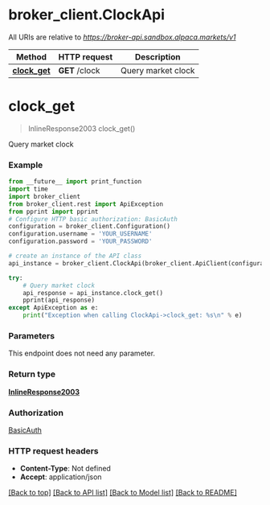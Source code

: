 # broker_client.ClockApi

All URIs are relative to *https://broker-api.sandbox.alpaca.markets/v1*

| Method                                 | HTTP request   | Description        |
| -------------------------------------- | -------------- | ------------------ |
| [**clock_get**](ClockApi.md#clock_get) | **GET** /clock | Query market clock |

# **clock_get**

> InlineResponse2003 clock_get()

Query market clock

### Example

```python
from __future__ import print_function
import time
import broker_client
from broker_client.rest import ApiException
from pprint import pprint
# Configure HTTP basic authorization: BasicAuth
configuration = broker_client.Configuration()
configuration.username = 'YOUR_USERNAME'
configuration.password = 'YOUR_PASSWORD'

# create an instance of the API class
api_instance = broker_client.ClockApi(broker_client.ApiClient(configuration))

try:
    # Query market clock
    api_response = api_instance.clock_get()
    pprint(api_response)
except ApiException as e:
    print("Exception when calling ClockApi->clock_get: %s\n" % e)
```

### Parameters

This endpoint does not need any parameter.

### Return type

[**InlineResponse2003**](InlineResponse2003.md)

### Authorization

[BasicAuth](../README.md#BasicAuth)

### HTTP request headers

- **Content-Type**: Not defined
- **Accept**: application/json

[[Back to top]](#) [[Back to API list]](../README.md#documentation-for-api-endpoints) [[Back to Model list]](../README.md#documentation-for-models) [[Back to README]](../README.md)
